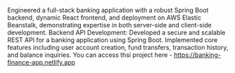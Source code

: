 Engineered a full-stack banking application with a robust Spring Boot backend, dynamic React frontend, and deployment on AWS Elastic Beanstalk, demonstrating expertise in both server-side and client-side development.
Backend API Development: Developed a secure and scalable REST API for a banking application using Spring Boot. Implemented core features including user account creation, fund transfers, transaction history, and balance inquiries.
You can access thsi project here - https://banking-finance-app.netlify.app
